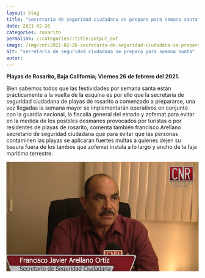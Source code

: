 ```yaml
---
layout: blog
title: "secretaria de seguridad ciudadana se prepara para semana santa"
date: 2021-02-26
categories: rosarito
permalink: /:categories/:title:output_ext
image: /img/cnr/2021-02-26-secretaria-de-seguridad-ciudadana-se-prepara-para-semana-santa.jpg
alt: "secretaria de seguridad ciudadana se prepara para semana santa"
autor:
---
```


**Playas de Rosarito, Baja California; Viernes 26 de febrero del 2021.** 

Bien sabemos todos que las festividades por semana santa están prácticamente a la vuelta de la esquina es por ello que la secretaría de seguridad ciudadana de playas de rosarito a comenzado a prepararse, una vez llegadas la semana mayor se implementarán operativos en conjunto con la guardia nacional, la fiscalía general del estado y zofemat para evitar en la medida de los posibles desmanes provocados por turistas o por residentes de playas de rosarito, comenta también francisco Arellano secretario de seguridad ciudadana que para evitar que las personas contaminen las playas se aplicarán fuertes multas a quienes dejen su basura fuera de los tambos que zofemat instala a lo largo y ancho de la faja marítimo terrestre.

<div id="carouselExampleSlidesOnly" class="carousel slide" data-ride="carousel">
  <div class="carousel-inner">
    <div class="carousel-item active">
       <img class="d-block w-100" src="/img/cnr/2021-02-26-secretaria-de-seguridad-ciudadana-se-prepara-para-semana-santa.jpg" loading="lazy"  alt="secretaria de seguridad ciudadana se prepara para semana santa">
    </div>
  </div>
</div>